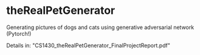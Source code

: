 # theRealPetGenerator
Generating pictures of dogs and cats using generative adversarial network (Pytorch!)

Details in: "CS1430_theRealPetGenerator_FinalProjectReport.pdf"

